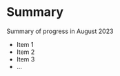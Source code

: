 Summary
===============================

Summary of progress in August 2023

- Item 1
- Item 2
- Item 3
- ...